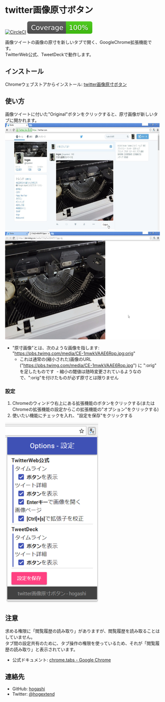 # twitter画像原寸ボタン

[![CircleCI](https://circleci.com/gh/hogashi/twitterOpenOriginalImage.svg?style=svg)](https://circleci.com/gh/hogashi/twitterOpenOriginalImage) [![Coverage Status](./coverage/badge.svg)](https://coveralls.io/github/hogashi/twitterOpenOriginalImage)

画像ツイートの画像の原寸を新しいタブで開く、GoogleChrome拡張機能です。  
TwitterWeb公式、TweetDeckで動作します。

## インストール

Chromeウェブストアからインストール: [twitter画像原寸ボタン](https://chrome.google.com/webstore/detail/kmcomcgcopagkhcbmcmcfhpcmdolfijg)

## 使い方

画像ツイートに付いた"Original"ボタンをクリックすると、原寸画像が新しいタブに開かれます。  
<img alt="usage3" src="./images/timeline1.jpg" style="height: 350px" />  
<img alt="usage4" src="./images/timeline2.jpg" style="height: 350px" />

- "原寸画像"とは、次のような画像を指します: "https://pbs.twimg.com/media/CE-1mwkVAAE6Rop.jpg:orig"
  - これは通常の(縮小された)画像のURL ("https://pbs.twimg.com/media/CE-1mwkVAAE6Rop.jpg") に ":orig" を足したものです
  - 縮小の閾値は随時変更されているようなので、":orig"を付けたものが必ず原寸とは限りません

### 設定

1. Chromeのウィンドウ右上にある拡張機能のボタンをクリックする(またはChromeの拡張機能の設定からこの拡張機能の"オプション"をクリックする)
1. 使いたい機能にチェックを入れ、"設定を保存"をクリックする

<img alt="usage4" src="./images/options.png" />

## 注意

求める権限に「閲覧履歴の読み取り」がありますが、閲覧履歴を読み取ることはしていません。  
タブ間の設定共有のために、タブ操作の権限を使っているため、それが「閲覧履歴の読み取り」と表示されています。

- 公式ドキュメント: [chrome.tabs - Google Chrome](https://developer.chrome.com/extensions/tabs)

## 連絡先

- GitHub: [hogashi](https://github.com/hogashi)
- Twitter: [@hogextend](https://twitter.com/hogextend)
